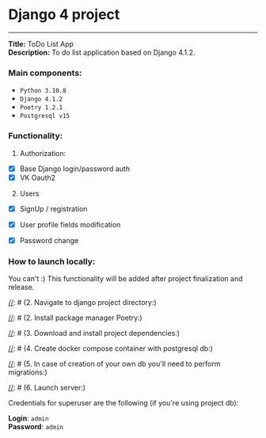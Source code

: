 # Django 4 project
___
**Title:** ToDo List App \
**Description:** To do list application based on Django 4.1.2.

### Main components:

- ```Python 3.10.8```
- ```Django 4.1.2```
- ```Poetry 1.2.1```
- ```Postgresql v15```

### Functionality:
1. Authorization:
- [x] Base Django login/password auth
- [x] VK Oauth2
2. Users
- [x] SignUp / registration
- [x] User profile fields modification
- [x] Password change




###
### How to launch locally:

You can't :)
This functionality will be added after project finalization and release.

[//]: # (1. Create and activate Python 3.10.7 virtual environment)

[//]: # (2. Navigate to django project directory:\)

[//]: # (   `cd todolist`)

[//]: # (2. Install package manager Poetry:\)

[//]: # (   `pip install poetry`)

[//]: # (3. Download and install project dependencies:\)

[//]: # (   `poetry install`)

[//]: # (4. Create docker compose container with postgresql db:\)

[//]: # (   `docker compose up --build -d`)

[//]: # (5. In case of creation of your own db you'll need to perform migrations:\)

[//]: # (   `python ./todolist/manage.py migrate`)

[//]: # (6. Launch server:\)

[//]: # (   `python ./todolist/manage.py runserver`)

[//]: # (You can access django-admin panel from http://127.0.0.1:8000/admin/ )

Credentials for superuser are the following (if you're using project db): 

**Login**: `admin`\
**Password**: `admin`




